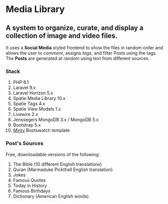 # Media Library

## A system to organize, curate, and display a collection of image and video files.

It uses a **Social Media** styled frontend to show the files in random order and allows the user to *comment*, assigns *tags*, and filter Posts using the tags. The **Posts** are generated at random using text from different sources.

### Stack
1. PHP 8.1
2. Laravel 9.x
3. Laravel Horizon 5.x
4. Spatie Media Library 10.x
5. Spatie Tags 4.x
6. Spatie View Models 1.x
7. Livewire 2.x
8. Jenssegers MongoDB 3.x / MongoDB 5.x
9. Bootstrap 5.x
10. [Minty](https://bootswatch.com/minty/) Bootswatch template

### Post's Sources
Free, downloadable versions of the following:

1. The Bible (10 different English translations)
2. Quran (Marmaduke Pickthall English translation)
3. Jokes
4. Famous Quotes
5. Today in History
6. Famous Birthdays
7. Dictionary (American English words)
